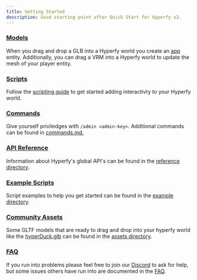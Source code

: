 ```yaml
---
title: Getting Started
description: Good starting point after Quick Start for Hyperfy v2.
---
```


### [Models](/guides/models/)

When you drag and drop a GLB into a Hyperfy world you create an [app](/guides/entity) entity. Additionally, you can drag a VRM into a Hyperfy world to update the mesh of your player entity.

### [Scripts](/guides/scripts/)

Follow the [scripting guide](/guides/scripts/) to get started adding interactivty to your Hyperfy world.

### [Commands](/guides/commands/)
Give yourself priviledges with `/admin <admin-key>`. Additional commands can be found in [commands.md.](/guides/commands/)

### [API Reference](/guides/world/)

Information about Hyperfy's global API's can be found in the [reference directory](/guides/world/).

### [Example Scripts](https://github.com/wyattlovesgrapes/hyperfy/tree/docs-feb-2-25/docs/examples)

Script examples to help you get started can be found in the [example directory](https://github.com/wyattlovesgrapes/hyperfy/tree/docs-feb-2-25/docs/examples).

### [Community Assets](/community/assets)

Some GLTF models that are ready to drag and drop into your hyperfy world like the [hyperDuck.glb](/guides/assets/) can be found in the [assets directory](/guides/assets/).

### [FAQ](/welcome/faq)

If you run into problems please feel free to join our [Discord](https://discord.gg/KbgAua7XXS) to ask for help, but some issues others have run into are documented in the [FAQ](/welcome/faq).
